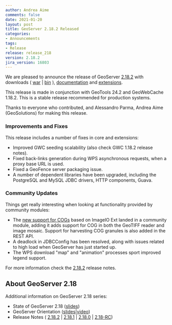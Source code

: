 ```yaml
---
author: Andrea Aime
comments: false
date: 2021-01-20
layout: post
title: GeoServer 2.18.2 Released
categories:
- Announcements
tags:
- Release
release: release_218
version: 2.18.2
jira_version: 16803
---
```


We are pleased to announce the release of GeoServer [2.18.2](http://geoserver.org/release/2.18.2/) with downloads (
[war](https://sourceforge.net/projects/geoserver/files/GeoServer/2.18.2/geoserver-2.18.2-war.zip/download) |
[bin](https://sourceforge.net/projects/geoserver/files/GeoServer/2.18.2/geoserver-2.18.2-bin.zip/download) ),
[documentation](https://sourceforge.net/projects/geoserver/files/GeoServer/2.18.2/geoserver-2.18.2-htmldoc.zip/download) and
[extensions](https://sourceforge.net/projects/geoserver/files/GeoServer/2.18.2/extensions/).

This release is made in conjunction with GeoTools 24.2 and GeoWebCache 1.18.2. This is a stable release recommended for production systems.

Thanks to everyone who contributed, and Alessandro Parma, Andrea Aime (GeoSolutions) for making this release.

### Improvements and Fixes

This release includes a number of fixes in core and extensions:

  * Improved GWC seeding scalability (also check GWC 1.18.2 release notes).
  * Fixed back-links generation during WPS asynchronous requests, when a proxy base URL is used.
  * Fixed a GeoFence server packaging issue.
  * A number of dependent libraries have been upgraded, including the PostgreSQL and MySQL JDBC drivers, HTTP components, Guava.

### Community Updates

Things get really interesting when looking at functionality provided by community modules:

  * The [new support for COGs](https://docs.geoserver.org/stable/en/user/community/cog/index.html) based on ImageIO Ext landed in a community module, adding it adds support for COG in both the GeoTIFF reader and image mosaic. Support for harvesting COG granules is also added in the REST API.
  * A deadlock in JDBCConfig has been resolved, along with issues related to high load when GeoServer has just started up.
  * The WPS download "map" and "animation" processes sport improved legend support.

For more information check the [2.18.2](https://osgeo-org.atlassian.net/secure/ReleaseNote.jspa?projectId=10000&version=16803) release notes.

## About GeoServer 2.18

Additional information on GeoServer 2.18 series:
  
  * State of GeoServer 2.18 ([slides](https://docs.google.com/presentation/d/1Q0pHRUcvucAuHDeZPoeDJG4UY5izwbqo8ZawUdk9xYM/edit?usp=sharing))
  * GeoServer Orientation
  ([slides](https://t.co/fvBTLMia6f?amp=1)|[video](https://youtu.be/bdkk5eVR674))
  * Release Notes
  ( [2.18.2](https://osgeo-org.atlassian.net/secure/ReleaseNote.jspa?projectId=10000&version=16803)
  | [2.18.1](https://osgeo-org.atlassian.net/secure/ReleaseNote.jspa?projectId=10000&version=16800)
  | [2.18.0](https://osgeo-org.atlassian.net/secure/ReleaseNote.jspa?projectId=10000&version=16796)
  | [2.18-RC](https://osgeo-org.atlassian.net/secure/ReleaseNote.jspa?projectId=10000&version=16783))



